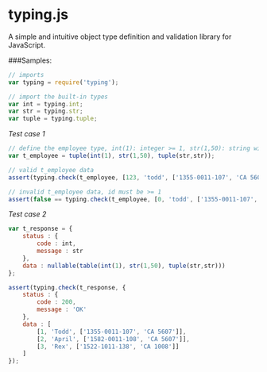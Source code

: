 typing.js
=========

A simple and intuitive object type definition and validation library for JavaScript.


###Samples:

```JavaScript
// imports
var typing = require('typing');

// import the built-in types
var int = typing.int;
var str = typing.str;
var tuple = typing.tuple;
````

*Test case 1*
```JavaScript
// define the employee type, int(1): integer >= 1, str(1,50): string with length between 1 to 50
var t_employee = tuple(int(1), str(1,50), tuple(str,str));

// valid t_employee data
assert(typing.check(t_employee, [123, 'todd', ['1355-0011-107', 'CA 5607']]));

// invalid t_employee data, id must be >= 1
assert(false == typing.check(t_employee, [0, 'todd', ['1355-0011-107', 'CA 5607']]));
```

*Test case 2*

```JavaScript
var t_response = {
    status : {
        code : int,
        message : str
    },
    data : nullable(table(int(1), str(1,50), tuple(str,str)))
};

assert(typing.check(t_response, {
    status : { 
        code : 200, 
        message : 'OK'
    },
    data : [
        [1, 'Todd', ['1355-0011-107', 'CA 5607']],
        [2, 'April', ['1582-0011-108', 'CA 5607']],
        [3, 'Rex', ['1522-1011-138', 'CA 1008']]
    ]
});
```
